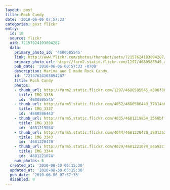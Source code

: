 ```yaml
---
layout: post
title: Rock Candy
date: '2010-06-06 07:57:33'
categories: post flickr
entry:
  id: 10
  source: flickr
  uid: 72157624103894287
  data:
    primary_photo_id: '4680585545'
    link: http://www.flickr.com/photos/thenobot/sets/72157624103894287/
    primary_photo_url: http://farm2.static.flickr.com/1297/4680585545_a306f3060a_m.jpg
    pub_date: '2010-06-06 00:57:33 -0700'
    description: Marina and I made Rock Candy
    id: '72157624103894287'
    title: Rock Candy
    photos:
    - thumb_url: http://farm2.static.flickr.com/1297/4680585545_a306f3060a_s.jpg
      title: IMG_3336
      id: '4680585545'
    - thumb_url: http://farm5.static.flickr.com/4052/4680586443_37814a6f7c_s.jpg
      title: IMG_3337
      id: '4680586443'
    - thumb_url: http://farm5.static.flickr.com/4035/4681219854_2568bff0ca_s.jpg
      title: IMG_3339
      id: '4681219854'
    - thumb_url: http://farm5.static.flickr.com/4044/4681220470_3801252c46_s.jpg
      title: IMG_3343
      id: '4681220470'
    - thumb_url: http://farm5.static.flickr.com/4029/4681221074_aea92c13c9_s.jpg
      title: IMG_3344
      id: '4681221074'
    num_photos: 5
  created_at: '2010-08-30 05:15:30'
  updated_at: '2010-08-30 05:15:30'
  pub_date: '2010-06-06 07:57:33'
  disabled: 0
---
```


